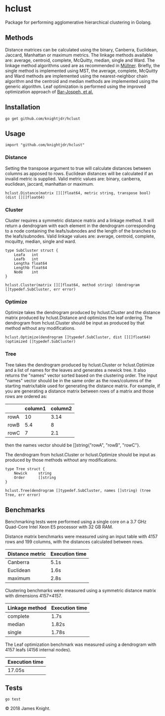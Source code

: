 # hclust

Package for performing agglomerative hierarchical clustering in Golang.

## Methods

Distance matrices can be calculated using the binary, Canberra, Euclidean, Jaccard,
Manhattan or maximum metrics. The linkage methods available are: average, centroid,
complete, McQuitty, median, single and Ward. The linkage method algorithms
used are as recommended in [Müllner](https://arxiv.org/abs/1109.2378). Briefly,
the single method is implemented using MST, the average, complete, McQuitty and
Ward methods are implemented using the nearest-neighbor chain algorithm and the
centroid and median methods are implemented using the generic algorithm. Leaf
optimization is performed using the improved optimization approach of
[Bar-Jospeh, et al.](https://www.ncbi.nlm.nih.gov/pubmed/11472989)

## Installation

`go get github.com/knightjdr/hclust`

## Usage

`import "github.com/knightjdr/hclust"`

### Distance

Setting the transpose argument to true will calculate distances between columns
as apposed to rows. Euclidean distances will be calculated if an invalid metric
is supplied. Valid metric values are: binary, canberra, euclidean, jaccard,
manhattan or maximum.

`hclust.Distance(matrix [][]float64, metric string, transpose bool) (dist [][]float64)`

### Cluster

Cluster requires a symmetric distance matrix and a linkage method. It will return
a dendrogram with each element in the dendrogram corresponding to a node
containing the leafs/subnodes and the length of the branches to the leafs/subnodes.
Valid linkage values are: average, centroid, complete, mcquitty, median, single and
ward.

```
type SubCluster struct {
	Leafa   int
	Leafb   int
	Lengtha float64
	Lengthb float64
	Node    int
}

hclust.Cluster(matrix [][]float64, method string) (dendrogram []typedef.SubCluster, err error)
```

### Optimize

Optimize takes the dendrogram produced by hclust.Cluster and the distance matrix
produced by hclust.Distance and optimizes the leaf ordering. The dendrogram from
hclust.Cluster should be input as produced by that method without any modifications.

`
hclust.Optimize(dendrogram []typedef.SubCluster, dist [][]float64) (optimized []typedef.SubCluster)
`

### Tree

Tree takes the dendrogram produced by hclust.Cluster or hclust.Optimize and a list
of names for the leaves and generates a newick tree. It also returns the "names"
vector sorted based on the clustering order. The input "names" vector should be
in the same order as the rows/columns of the starting matrix/table used for
generating the distance matrix. For example, if you are generating a distance
matrix between rows of a matrix and those rows are ordered as:

|      | column1 | column2 |
| ---- | ------- | ------- |
| rowA | 10      | 3.14		 |
| rowB | 5.4     | 8       |
| rowC | 7       | 2.1     |

then the names vector should be []string{"rowA", "rowB", "rowC"}.

The dendrogram from hclust.Cluster or hclust.Optimize should be input as produced
by those methods without any modifications.

```
type Tree struct {
	Newick     string
	Order      []string
}

hclust.Tree(dendrogram []typedef.SubCluster, names []string) (tree Tree, err error)
```

## Benchmarks

Benchmarking tests were performed using a single core on a 3.7 GHz Quad-Core
Intel Xeon E5 processor with 32 GB RAM.

Distance matrix benchmarks were measured using an input table with 4157 rows
and 199 columns, with the distances calculated between rows.

| Distance metric  | Execution time  |
| ---------------- | --------------- |
| Canberra         | 5.1s            |
| Euclidean        | 1.6s            |
| maximum          | 2.8s            |

Clustering benchmarks were measured using a symmetric distance matrix with dimensions
4157×4157.

| Linkage method  | Execution time |
| --------------- | -------------- |
| complete        | 1.7s           |
| median          | 1.82s          |
| single          | 1.78s          |

The Leaf optimization benchmark was measured using a dendrogram with 4157 leafs
(4156 internal nodes).

| Execution time |
| -------------- |
| 17.05s         |

## Tests

`go test`

© 2018 James Knight.
